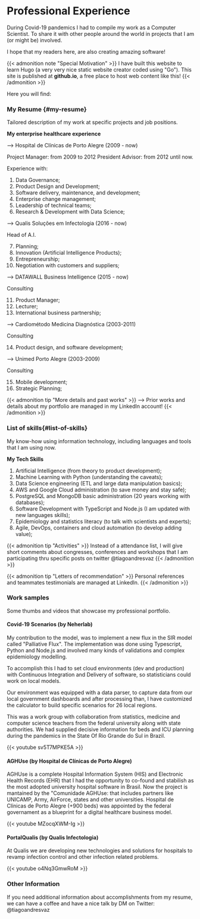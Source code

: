# Professional Experience



During Covid-19 pandemics I had to compile my work as a Computer Scientist. To share it with other people around the world in projects that I am (or might be) involved.  

I hope that my readers here, are also creating amazing software!

{{< admonition note "Special Motivation" >}}
I have built this website to learn Hugo (a very very nice static website creator coded using "Go").
This site is published at **github.io**, a free place to host web content like this!
{{< /admonition >}}

Here you will find:

### My Resume {#my-resume}

Tailored description of my work at specific projects and job positions.

**My enterprise healthcare experience**

--> Hospital de Clínicas de Porto Alegre (2009 - now) 

Project Manager: from 2009 to 2012
President Advisor: from 2012 until now. 

Experience with:

1. Data Governance; 
2. Product Design and Development;
3. Software delivery, maintenance, and development;
4. Enterprise change management;
5. Leadership of technical teams;
6. Research & Development with Data Science;

--> Qualis Soluções em Infectologia  (2016 - now) 

Head of A.I.

7. Planning;
8. Innovation (Artificial Intelligence Products);
9. Entrepreneurship;
10. Negotiation with customers and suppliers;

--> DATAWALL Business Intelligence  (2015 - now) 

Consulting

11. Product Manager;
12. Lecturer;
13. International business partnership;

--> Cardiométodo Medicina Diagnóstica  (2003-2011) 

Consulting

14. Product design, and software development;

--> Unimed Porto Alegre (2003-2009) 

Consulting

15. Mobile development;
16. Strategic Planning;

{{< admonition tip "More details and past works" >}}
--> Prior works and details about my portfolio are managed in my LinkedIn account!
{{< /admonition >}}

### List of skills{#list-of-skills}

My know-how using information technology, including languages and tools that I am using now. 
 
**My Tech Skills**

1. Artificial Intelligence (from theory to product development); 
2. Machine Learning with Python (understanding the caveats); 
3. Data Science engineering (ETL and large data manipulation basics);
4. AWS and Google Cloud administration (to save money and stay safe);
5. PostgreSQL and MongoDB basic administration (20 years working with databases);
6. Software Development with TypeScript and Node.js (I am updated with new languages skills);
7. Epidemiology and statistics literacy (to talk with scientists and experts);
8. Agile, DevOps, containers and cloud automation (to develop adding value);

{{< admonition tip "Activities" >}}
Instead of a attendance list, I will give short comments about congresses, conferences and workshops that I am participating thru specific posts on twitter @tiagoandresvaz
{{< /admonition >}}


{{< admonition tip "Letters of recommendation" >}}
Personal references and teammates testimonials are managed at LinkedIn. 
{{< /admonition >}}


### Work samples
Some thumbs and videos that showcase my professional portfolio. 

#### Covid-19 Scenarios (by Neherlab)

My contribution to the model, was to implement a new flux in the SIR model called "Palliative Flux". The implementation was done using Typescript, Python and Node.js and involved many kinds of validations and complex epidemiology modelling. 

To accomplish this I had to set cloud environments (dev and production) with Continuous Integration and Delivery of software, so statisticians could work on local models.

Our environment was equipped with a data parser, to capture data from our local government dashboards and after processing than, I have customized the calculator to build specific scenarios for 26 local regions.

This was a work group with collaboration from statistics, medicine and computer science teachers from the federal university along with state authorities. We had  supplied decisive information for beds and ICU planning during the pandemics in the State Of Rio Grande do Sul in Brazil.

{{< youtube sv5T7MPKE5A >}}

#### AGHUse (by Hospital de Clínicas de Porto Alegre)

AGHUse is a complete Hospital Information System (HIS) and Electronic Health Records (EHR) that I had the opportunity to co-found and stabilish as the most adopted university hospital software in Brasil. Now the project is mantained by the "Comunidade AGHUse: that includes partners like UNICAMP, Army, AirForce, states and other universities. Hospital de Clínicas de Porto Alegre (+900 beds) was appointed by the federal governament as a blueprint for a digital healthcare business model.


{{< youtube MZocqXWM-Ig >}}

#### PortalQualis (by Qualis Infectologia)

At Qualis we are developing new technologies and solutions for hospitals to revamp  infection control and other infection related problems.

{{< youtube o4Nq3GmwRoM >}}



### Other Information 

If you need additional information about accomplishments from my resume, we can have a coffee and have a nice talk by DM on Twitter: @tiagoandresvaz 


